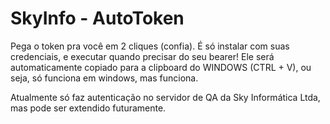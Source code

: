 # SkyInfo - AutoToken
Pega o token pra você em 2 cliques (confia).
É só instalar com suas credenciais, e executar quando precisar do seu bearer!
Ele será automaticamente copiado para a clipboard do WINDOWS (CTRL + V), ou seja, só funciona em windows, mas funciona.

Atualmente só faz autenticação no servidor de QA da Sky Informática Ltda, mas pode ser extendido futuramente.
